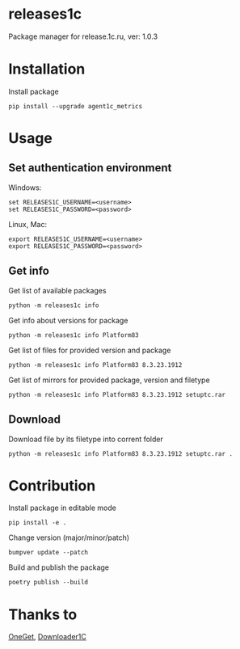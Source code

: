 # releases1c
Package manager for release.1c.ru, ver: 1.0.3

# Installation

Install package

```
pip install --upgrade agent1c_metrics
```

# Usage

## Set authentication environment

Windows:

```
set RELEASES1C_USERNAME=<username>
set RELEASES1C_PASSWORD=<password>
```

Linux, Mac:

```
export RELEASES1C_USERNAME=<username>
export RELEASES1C_PASSWORD=<password>
```

## Get info

Get list of available packages 

```
python -m releases1c info
```

Get info about versions for package

```
python -m releases1c info Platform83
```

Get list of files for provided version and package

```
python -m releases1c info Platform83 8.3.23.1912
```

Get list of mirrors for provided package, version and filetype

```
python -m releases1c info Platform83 8.3.23.1912 setuptc.rar
```

## Download

Download file by its filetype into corrent folder

```
python -m releases1c info Platform83 8.3.23.1912 setuptc.rar .
```

# Contribution

Install package in editable mode

```
pip install -e .
```

Change version (major/minor/patch)

```
bumpver update --patch
```

Build and publish the package

```
poetry publish --build
```

# Thanks to

[OneGet](https://github.com/v8platform/oneget), [Downloader1C](https://github.com/nmnike/Downloader1C)
